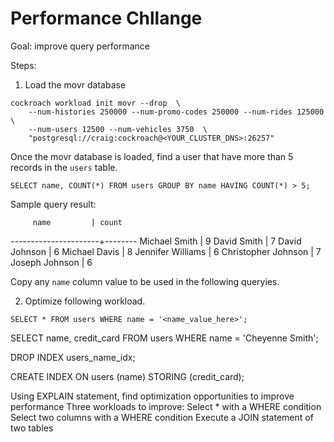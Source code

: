# Performance Chllange

Goal: improve query performance

Steps:

1. Load the movr database

```
cockroach workload init movr --drop  \
    --num-histories 250000 --num-promo-codes 250000 --num-rides 125000  \
    --num-users 12500 --num-vehicles 3750  \
    "postgresql://craig:cockroach@<YOUR_CLUSTER_DNS>:26257"
```

Once the movr database is loaded, find a user that have more than 5 records in the `users` table.

```
SELECT name, COUNT(*) FROM users GROUP BY name HAVING COUNT(*) > 5;
```

Sample query result:  

         name         | count
----------------------+--------
  Michael Smith       |     9
  David Smith         |     7
  David Johnson       |     6
  Michael Davis       |     8
  Jennifer Williams   |     6
  Christopher Johnson |     7
  Joseph Johnson      |     6

Copy any `name` column value to be used in the following queryies.  

2. Optimize following workload.

```
SELECT * FROM users WHERE name = '<name_value_here>';  
```


SELECT name, credit_card FROM users WHERE name = 'Cheyenne Smith';

DROP INDEX users_name_idx;

CREATE INDEX ON users (name) STORING (credit_card);


Using EXPLAIN statement, find optimization opportunities to improve performance
Three workloads to improve:
Select * with a WHERE condition
Select two columns with a WHERE condition
Execute a JOIN statement of two tables
